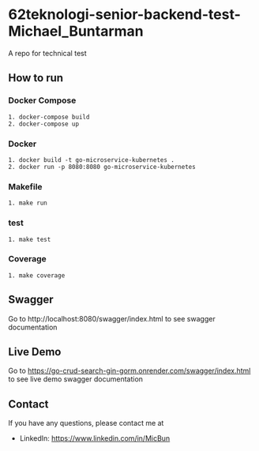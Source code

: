 # 62teknologi-senior-backend-test-Michael_Buntarman
A repo for technical test

## How to run
### Docker Compose
```
1. docker-compose build
2. docker-compose up
```

### Docker
```
1. docker build -t go-microservice-kubernetes .
2. docker run -p 8080:8080 go-microservice-kubernetes
```

### Makefile
```
1. make run
```

### test
```
1. make test
```

### Coverage
```
1. make coverage
```

## Swagger
Go to http://localhost:8080/swagger/index.html to see swagger documentation

## Live Demo
Go to https://go-crud-search-gin-gorm.onrender.com/swagger/index.html to see live demo swagger documentation

## Contact
If you have any questions, please contact me at
- LinkedIn: https://www.linkedin.com/in/MicBun